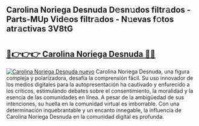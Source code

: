## Carolina Noriega Desnuda D𝚎sn𝚞dos filtr𝚊dos - Parts-MUp Vid𝚎os filtr𝚊dos - N𝚞evas f𝚘tos atr𝚊ctivas 3V8tG

# <h2><a href="http://mbcbmg.tromn.icu/?c=Carolina+Noriega+Desnuda">🔗👉👉👉 Carolina Noriega Desnuda 🔗🔗</a></h2>

[![Carolina Noriega Desnuda nuevo](https://i.imgur.com/pEAQMta.gif)](http://mbcbmg.tromn.icu/?c=Carolina+Noriega+Desnuda)
Carolina Noriega Desnuda, una figura compleja y polarizadora, desafía la comprensión fácil. Su uso innovador de los medios digitales para la autopresentación ha cautivado y enfurecido a los críticos, estimulando debates sobre el consentimiento, la moralidad y la esencia de las comunidades en línea. A pesar de la ambigüedad de sus intenciones, su huella en la comunidad virtual es imborrable. Con una determinación inquebrantable y un encanto innegable, la influencia de Carolina Noriega Desnuda en la comunidad digital es profunda.
